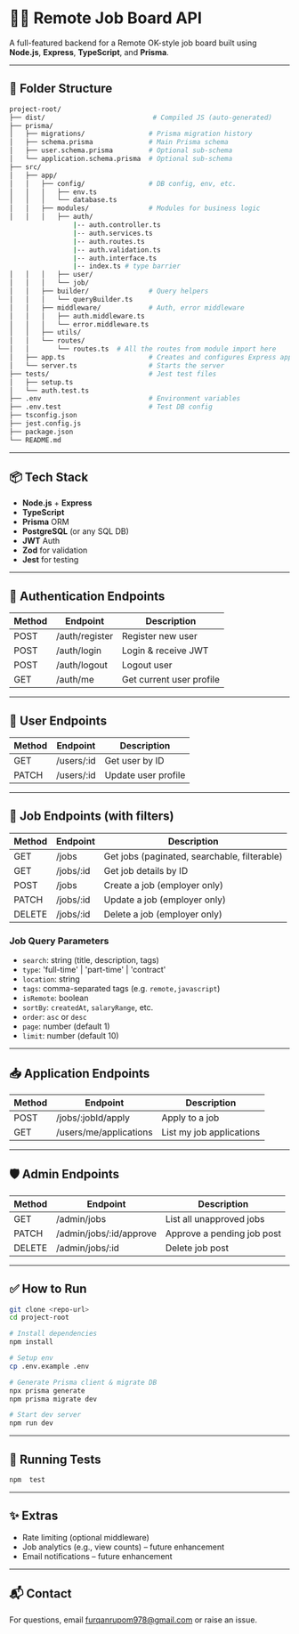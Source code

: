 # 🧑‍💻 Remote Job Board API

A full-featured backend for a Remote OK-style job board built using **Node.js**, **Express**, **TypeScript**, and **Prisma**.

---

## 📁 Folder Structure

```bash
project-root/
├── dist/                           # Compiled JS (auto-generated)
├── prisma/
│   ├── migrations/                # Prisma migration history
│   ├── schema.prisma              # Main Prisma schema
│   ├── user.schema.prisma         # Optional sub-schema
│   └── application.schema.prisma  # Optional sub-schema
├── src/
│   ├── app/
│   │   ├── config/                # DB config, env, etc.
│   │   │   ├── env.ts
│   │   │   └── database.ts
│   │   ├── modules/               # Modules for business logic
│   │   │   ├── auth/
                |-- auth.controller.ts
                |-- auth.services.ts
                |-- auth.routes.ts
                |-- auth.validation.ts
                |-- auth.interface.ts
                |-- index.ts # type barrier
│   │   │   ├── user/
│   │   │   └── job/
│   │   ├── builder/               # Query helpers
│   │   │   └── queryBuilder.ts
│   │   ├── middleware/            # Auth, error middleware
│   │   │   ├── auth.middleware.ts
│   │   │   └── error.middleware.ts
│   │   ├── utils/
│   │   └── routes/
│   │       └── routes.ts  # All the routes from module import here
│   ├── app.ts                     # Creates and configures Express app
│   └── server.ts                  # Starts the server
├── tests/                         # Jest test files
│   ├── setup.ts
│   └── auth.test.ts
├── .env                           # Environment variables
├── .env.test                      # Test DB config
├── tsconfig.json
├── jest.config.js
├── package.json
└── README.md
```

---

## 📦 Tech Stack

* **Node.js** + **Express**
* **TypeScript**
* **Prisma** ORM
* **PostgreSQL** (or any SQL DB)
* **JWT** Auth
* **Zod** for validation
* **Jest** for testing

---

## 🔐 Authentication Endpoints

| Method | Endpoint       | Description              |
| ------ | -------------- | ------------------------ |
| POST   | /auth/register | Register new user        |
| POST   | /auth/login    | Login & receive JWT      |
| POST   | /auth/logout   | Logout user              |
| GET    | /auth/me       | Get current user profile |

---

## 👤 User Endpoints

| Method | Endpoint    | Description         |
| ------ | ----------- | ------------------- |
| GET    | /users/\:id | Get user by ID      |
| PATCH  | /users/\:id | Update user profile |

---

## 💼 Job Endpoints (with filters)

| Method | Endpoint   | Description                                  |
| ------ | ---------- | -------------------------------------------- |
| GET    | /jobs      | Get jobs (paginated, searchable, filterable) |
| GET    | /jobs/\:id | Get job details by ID                        |
| POST   | /jobs      | Create a job (employer only)                 |
| PATCH  | /jobs/\:id | Update a job (employer only)                 |
| DELETE | /jobs/\:id | Delete a job (employer only)                 |

### Job Query Parameters

* `search`: string (title, description, tags)
* `type`: 'full-time' | 'part-time' | 'contract'
* `location`: string
* `tags`: comma-separated tags (e.g. `remote,javascript`)
* `isRemote`: boolean
* `sortBy`: `createdAt`, `salaryRange`, etc.
* `order`: `asc` or `desc`
* `page`: number (default 1)
* `limit`: number (default 10)

---

## 📥 Application Endpoints

| Method | Endpoint               | Description              |
| ------ | ---------------------- | ------------------------ |
| POST   | /jobs/\:jobId/apply    | Apply to a job           |
| GET    | /users/me/applications | List my job applications |

---

## 🛡️ Admin Endpoints

| Method | Endpoint                 | Description                |
| ------ | ------------------------ | -------------------------- |
| GET    | /admin/jobs              | List all unapproved jobs   |
| PATCH  | /admin/jobs/\:id/approve | Approve a pending job post |
| DELETE | /admin/jobs/\:id         | Delete job post            |

---

## ✅ How to Run

```bash
git clone <repo-url>
cd project-root

# Install dependencies
npm install

# Setup env
cp .env.example .env

# Generate Prisma client & migrate DB
npx prisma generate
npm prisma migrate dev

# Start dev server
npm run dev
```

---

## 🧪 Running Tests

```bash
npm  test
```

---

## ✨ Extras

* Rate limiting (optional middleware)
* Job analytics (e.g., view counts) – future enhancement
* Email notifications – future enhancement

---

## 📬 Contact

For questions, email [furqanrupom978@gmail.com](mailto:furqanrupom978@gmail.com) or raise an issue.
